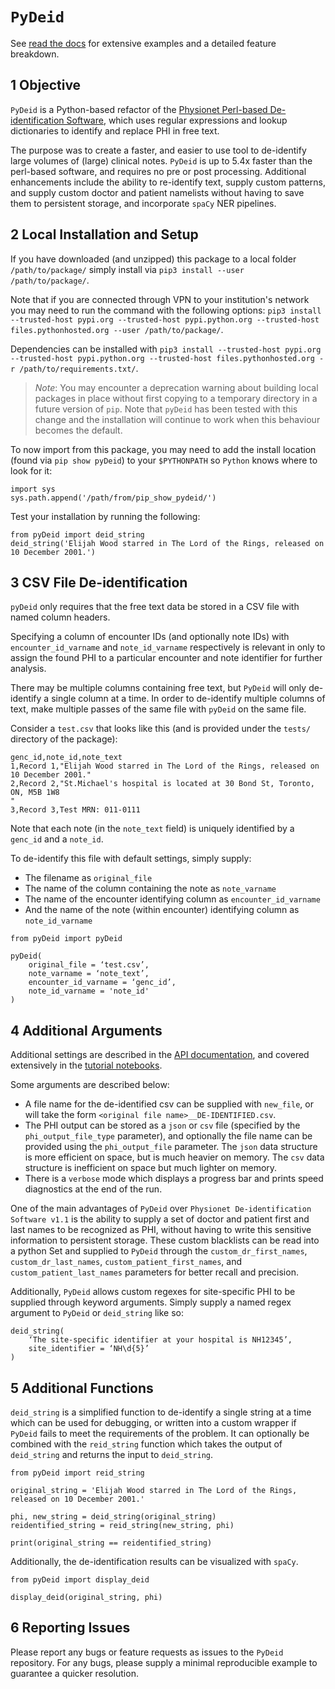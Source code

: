 # `PyDeid`

See [read the docs](https://gemini-medicine.github.io/pyDeid/index.html) for extensive examples and a detailed feature breakdown.

## 1 Objective

`PyDeid` is a Python-based refactor of the [Physionet Perl-based De-identification Software](https://physionet.org/content/deid/1.1/), which uses regular expressions and lookup dictionaries to identify and replace PHI in free text.

The purpose was to create a faster, and easier to use tool to de-identify large volumes of (large) clinical notes. `PyDeid` is up to 5.4x faster than the perl-based software, and requires no pre or post processing. Additional enhancements include the ability to re-identify text, supply custom patterns, and supply custom doctor and patient namelists without having to save them to persistent storage, and incorporate `spaCy` NER pipelines.

## 2 Local Installation and Setup

If you have downloaded (and unzipped) this package to a local folder `/path/to/package/` simply install via `pip3 install --user /path/to/package/`. 

Note that if you are connected through VPN to your institution's network you may need to run the command with the following options: `pip3 install --trusted-host pypi.org --trusted-host pypi.python.org --trusted-host files.pythonhosted.org --user /path/to/package/`.

Dependencies can be installed with `pip3 install --trusted-host pypi.org --trusted-host pypi.python.org --trusted-host files.pythonhosted.org -r /path/to/requirements.txt/`.

> *Note*: You may encounter a deprecation warning about building local packages in place without first copying to a temporary directory in a future version of `pip`. Note that `pyDeid` has been tested with this change and the installation will continue to work when this behaviour becomes the default.

To now import from this package, you may need to add the install location (found via `pip show pyDeid`) to your `$PYTHONPATH` so `Python` knows where to look for it:

```
import sys
sys.path.append('/path/from/pip_show_pydeid/')
```

Test your installation by running the following:

```
from pyDeid import deid_string
deid_string('Elijah Wood starred in The Lord of the Rings, released on 10 December 2001.')
```

## 3 CSV File De-identification

`pyDeid` only requires that the free text data be stored in a CSV file with named column headers. 

Specifying a column of encounter IDs (and optionally note IDs) with `encounter_id_varname` and `note_id_varname` respectively is relevant in only to assign the found PHI to a particular encounter and note identifier for further analysis.

There may be multiple columns containing free text, but `PyDeid` will only de-identify a single column at a time. In order to de-identify multiple columns of text, make multiple passes of the same file with `pyDeid` on the same file.

Consider a `test.csv` that looks like this (and is provided under the `tests/` directory of the package):

```
genc_id,note_id,note_text
1,Record 1,"Elijah Wood starred in The Lord of the Rings, released on 10 December 2001."
2,Record 2,"St.Michael's hospital is located at 30 Bond St, Toronto, ON, M5B 1W8
"
3,Record 3,Test MRN: 011-0111
```

Note that each note (in the `note_text` field) is uniquely identified by a `genc_id` and a `note_id`.

To de-identify this file with default settings, simply supply:

* The filename as `original_file`
* The name of the column containing the note as `note_varname`
* The name of the encounter identifying column as `encounter_id_varname`
* And the name of the note (within encounter) identifying column as `note_id_varname`

```
from pyDeid import pyDeid

pyDeid(
    original_file = ‘test.csv’, 
    note_varname = ‘note_text’, 
    encounter_id_varname = ‘genc_id’,
    note_id_varname = 'note_id'
)
```

## 4 Additional Arguments

Additional settings are described in the [API documentation](https://gemini-medicine.github.io/pyDeid/api/index.html), and covered extensively in the [tutorial notebooks](https://gemini-medicine.github.io/pyDeid/tutorials/index.html). 

Some arguments are described below:

* A file name for the de-identified csv can be supplied with `new_file`, or will take the form `<original file name>__DE-IDENTIFIED.csv`.
* The PHI output can be stored as a `json` or `csv` file (specified by the `phi_output_file_type` parameter), and optionally the file name can be provided using the `phi_output_file` parameter. The `json` data structure is more efficient on space, but is much heavier on memory. The `csv` data structure is inefficient on space but much lighter on memory.
* There is a `verbose` mode which displays a progress bar and prints speed diagnostics at the end of the run.

One of the main advantages of `PyDeid` over `Physionet De-identification Software v1.1` is the ability to supply a set of doctor and patient first and last names to be recognized as PHI, without having to write this sensitive information to persistent storage. These custom blacklists can be read into a python Set and supplied to `PyDeid` through the `custom_dr_first_names`, `custom_dr_last_names`, `custom_patient_first_names`, and `custom_patient_last_names` parameters for better recall and precision.

Additionally, `PyDeid` allows custom regexes for site-specific PHI to be supplied through keyword arguments. Simply supply a named regex argument to `PyDeid` or `deid_string` like so:

```
deid_string(
    ‘The site-specific identifier at your hospital is NH12345’, 
    site_identifier = ‘NH\d{5}’
)
```

## 5 Additional Functions

`deid_string` is a simplified function to de-identify a single string at a time which can be used for debugging, or written into a custom wrapper if `PyDeid` fails to meet the requirements of the problem. It can optionally be combined with the `reid_string` function which takes the output of `deid_string` and returns the input to `deid_string`.

```
from pyDeid import reid_string

original_string = 'Elijah Wood starred in The Lord of the Rings, released on 10 December 2001.'

phi, new_string = deid_string(original_string)
reidentified_string = reid_string(new_string, phi)

print(original_string == reidentified_string)
```

Additionally, the de-identification results can be visualized with `spaCy`.

```
from pyDeid import display_deid

display_deid(original_string, phi)
```

## 6 Reporting Issues

Please report any bugs or feature requests as issues to the `PyDeid` repository. For any bugs, please supply a minimal reproducible example to guarantee a quicker resolution.